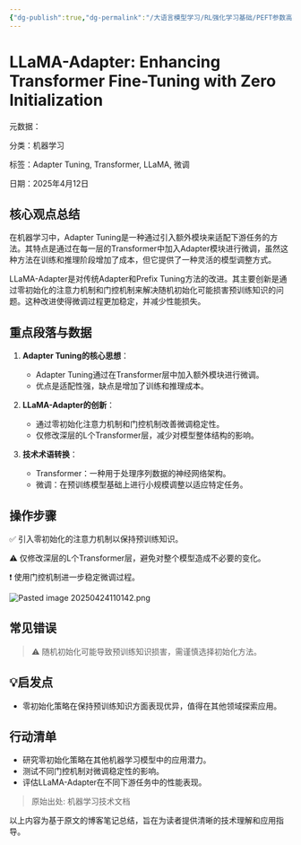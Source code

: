 ```yaml
---
{"dg-publish":true,"dg-permalink":"/大语言模型学习/RL强化学习基础/PEFT参数高效微调/LLaMA-Adapter","dg-home":false,"dg-description":"在此输入笔记的描述","dg-hide":false,"dg-hide-title":false,"dg-show-backlinks":true,"dg-show-local-graph":true,"dg-show-inline-title":true,"dg-pinned":false,"dg-passphrase":"在此输入访问密码","dg-enable-mathjax":false,"dg-enable-mermaid":false,"dg-enable-uml":false,"dg-note-icon":0,"dg-enable-dataview":false,"tags":["NLP"],"permalink":"/大语言模型学习/RL强化学习基础/PEFT参数高效微调/LLaMA-Adapter/","dgShowBacklinks":true,"dgShowLocalGraph":true,"dgShowInlineTitle":true,"dgPassFrontmatter":true,"noteIcon":0,"created":"2025-04-24T11:01:19.000+08:00","updated":"2025-04-24T11:10:27.000+08:00"}
---
```




# LLaMA-Adapter: Enhancing Transformer Fine-Tuning with Zero Initialization
元数据：

分类：机器学习

标签：Adapter Tuning, Transformer, LLaMA, 微调

日期：2025年4月12日

## 核心观点总结
在机器学习中，Adapter Tuning是一种通过引入额外模块来适配下游任务的方法。其特点是通过在每一层的Transformer中加入Adapter模块进行微调，虽然这种方法在训练和推理阶段增加了成本，但它提供了一种灵活的模型调整方式。

LLaMA-Adapter是对传统Adapter和Prefix Tuning方法的改进。其主要创新是通过零初始化的注意力机制和门控机制来解决随机初始化可能损害预训练知识的问题。这种改进使得微调过程更加稳定，并减少性能损失。


## 重点段落与数据
1. **Adapter Tuning的核心思想**：
   - Adapter Tuning通过在Transformer层中加入额外模块进行微调。
   - 优点是适配性强，缺点是增加了训练和推理成本。

2. **LLaMA-Adapter的创新**：
   - 通过零初始化注意力机制和门控机制改善微调稳定性。
   - 仅修改深层的L个Transformer层，减少对模型整体结构的影响。

3. **技术术语转换**：
   - Transformer：一种用于处理序列数据的神经网络架构。
   - 微调：在预训练模型基础上进行小规模调整以适应特定任务。


## 操作步骤
✅ 引入零初始化的注意力机制以保持预训练知识。

⚠ 仅修改深层的L个Transformer层，避免对整个模型造成不必要的变化。

❗ 使用门控机制进一步稳定微调过程。

![Pasted image 20250424110142.png](/img/user/%E9%99%84%E4%BB%B6/Pasted%20image%2020250424110142.png)


## 常见错误
> ⚠ 随机初始化可能导致预训练知识损害，需谨慎选择初始化方法。


## 💡启发点
- 零初始化策略在保持预训练知识方面表现优异，值得在其他领域探索应用。


## 行动清单
- 研究零初始化策略在其他机器学习模型中的应用潜力。
- 测试不同门控机制对微调稳定性的影响。
- 评估LLaMA-Adapter在不同下游任务中的性能表现。

> 原始出处: 机器学习技术文档

以上内容为基于原文的博客笔记总结，旨在为读者提供清晰的技术理解和应用指导。
